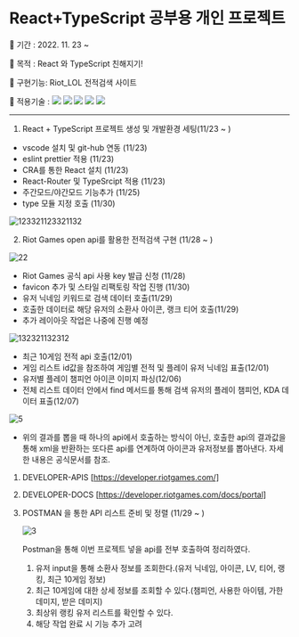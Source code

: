 # React+TypeScript 공부용 개인 프로젝트

🐶 기간 : 2022. 11. 23 ~

🐶 목적 : React 와 TypeScript 친해지기!

🐶 구현기능: Riot_LOL 전적검색 사이트

🐶 적용기술 : <img src="https://img.shields.io/badge/React-aqua?style=flat&logo=react&logoColor=white&magin-left=5px"/> <img src="https://img.shields.io/badge/HTML-orange?style=flat&logo=HTML5&logoColor=white&magin-left=5px"/> <img src="https://img.shields.io/badge/CSS-blue?style=flat&logo=CSS3&logoColor=white&magin-left=5px"/> <img src="https://img.shields.io/badge/TypeScript-gray?style=flat&logo=TypeScript&logoColor=white&magin-left=5px"/> <img src="https://img.shields.io/badge/BootStrap-purple?style=flat&logo=BootStrap&logoColor=white&magin-left=5px"/>

---

1. React + TypeScript 프로젝트 생성 및 개발환경 세팅(11/23 ~ )

- vscode 설치 및 git-hub 연동 (11/23)
- eslint prettier 적용 (11/23)
- CRA를 통한 React 설치 (11/23)
- React-Router 및 TypeSrcipt 적용 (11/23)
- 주간모드/야간모드 기능추가 (11/25)
- type 모듈 지정 호출 (11/30)

![123321123321132](https://user-images.githubusercontent.com/98578138/206192920-dfcf38c7-bc06-4763-a3f5-07096c9ae952.png)


2. Riot Games open api를 활용한 전적검색 구현 (11/28 ~ )

![22](https://user-images.githubusercontent.com/98578138/204750582-e067ca77-4e3a-487f-a232-b9b3e98c0c4a.png)

- Riot Games 공식 api 사용 key 발급 신청 (11/28)
- favicon 추가 및 스타일 리팩토링 작업 진행 (11/30)
- 유저 닉네임 키워드로 검색 데이터 호출(11/29)
- 호출한 데이터로 해당 유저의 소환사 아이콘, 랭크 티어 호출(11/29)
- 추가 레이아웃 작업은 나중에 진행 예정


![132321132312](https://user-images.githubusercontent.com/98578138/206190581-f4e2b257-bfb8-4d3c-8ef4-407eec8b5ce0.png)


- 최근 10게임 전적 api 호출(12/01)
- 게임 리스트 id값을 참조하여 게임별 전적 및 플레이 유저 닉네임 표출(12/01)
- 유저별 플레이 챔피언 아이콘 이미지 파싱(12/06)
- 전체 리스트 데이터 안에서 find 메서드를 통해 검색 유저의 플레이 챔피언, KDA 데이터 표출(12/07)

![5](https://user-images.githubusercontent.com/98578138/204481292-06e36563-82a2-4861-9790-a9ad60642dac.png)

- 위의 결과를 뽑을 때 하나의 api에서 호출하는 방식이 아닌, 호출한 api의 결과값을 통해 xml을 반환하는 또다른 api를 연계하여 아이콘과 유저정보를 뽑아낸다. 자세한 내용은 공식문서를 참조.

1.  DEVELOPER-APIS [https://developer.riotgames.com/]
2.  DEVELOPER-DOCS [https://developer.riotgames.com/docs/portal]

3.  POSTMAN 을 통한 API 리스트 준비 및 정렬 (11/29 ~ )

    ![3](https://user-images.githubusercontent.com/98578138/204481997-a73529c1-70c8-47a8-b683-fe61c61ce360.png)

    Postman을 통해 이번 프로젝트 넣을 api를 전부 호출하여 정리하였다.

    1.  유저 input을 통해 소환사 정보를 조회한다.(유저 닉네임, 아이콘, LV, 티어, 랭킹, 최근 10게임 정보)
    2.  최근 10게임에 대한 상세 정보를 조회할 수 있다.(챔피언, 사용한 아이템, 가한 데미지, 받은 데미지)
    3.  최상위 랭킹 유저 리스트를 확인할 수 있다.
    4.  해당 작업 완료 시 기능 추가 고려
